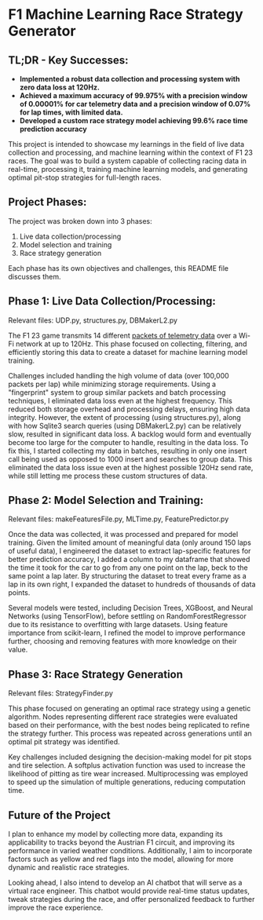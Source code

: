 # F1 Machine Learning Race Strategy Generator

## TL;DR - Key Successes:
* **Implemented a robust data collection and processing system with zero data loss at 120Hz.**
* **Achieved a maximum accuracy of 99.975% with a precision window of 0.00001% for car telemetry data and a precision window of 0.07% for lap times, with limited data.**
* **Developed a custom race strategy model achieving 99.6% race time prediction accuracy**


This project is intended to showcase my learnings in the field of live data collection and processing, and machine learning within the context of F1 23 races. The goal was to build a system capable of collecting racing data in real-time, processing it, training machine learning models, and generating optimal pit-stop strategies for full-length races. 

## Project Phases:
The project was broken down into 3 phases:
1. Live data collection/processing
2. Model selection and training
3. Race strategy generation

Each phase has its own objectives and challenges, this README file discusses them.

## Phase 1: Live Data Collection/Processing:

 
Relevant files: UDP.py, structures.py, DBMakerL2.py

The F1 23 game transmits 14 different [packets of telemetry data](https://answers.ea.com/t5/General-Discussion/F1-23-UDP-Specification/m-p/12633159?attachment-id=704910) over a Wi-Fi network at up to 120Hz. This phase focused on collecting, filtering, and efficiently storing this data to create a dataset for machine learning model training.

Challenges included handling the high volume of data (over 100,000 packets per lap) while minimizing storage requirements. Using a "fingerprint" system to group similar packets and batch processing techniques, I eliminated data loss even at the highest frequency. This reduced both storage overhead and processing delays, ensuring high data integrity.
However, the extent of processing (using structures.py), along with how Sqlite3 search queries (using DBMakerL2.py) can be relatively slow, resulted in significant data loss. A backlog would form and eventually become too large for the computer to handle, resulting in the data loss. To fix this, I started collecting my data in batches, resulting in only one insert call being used as opposed to 1000 insert and searches to group data. This eliminated the data loss issue even at the highest possible 120Hz send rate, while still letting me process these custom structures of data.


## Phase 2: Model Selection and Training:

Relevant files: makeFeaturesFile.py, MLTime.py, FeaturePredictor.py

Once the data was collected, it was processed and prepared for model training. Given the limited amount of meaningful data (only around 150 laps of useful data), I engineered the dataset to extract lap-specific features for better prediction accuracy, I added a column to my dataframe that showed the time it took for the car to go from any one point on the lap, beck to the same point a lap later. By structuring the dataset to treat every frame as a lap in its own right, I expanded the dataset to hundreds of thousands of data points.

Several models were tested, including Decision Trees, XGBoost, and Neural Networks (using TensorFlow), before settling on RandomForestRegressor due to its resistance to overfitting with large datasets. Using feature importance from scikit-learn, I refined the model to improve performance further, choosing and removing features with more knowledge on their value.



## Phase 3: Race Strategy Generation


Relevant files: StrategyFinder.py

This phase focused on generating an optimal race strategy using a genetic algorithm. Nodes representing different race strategies were evaluated based on their performance, with the best nodes being replicated to refine the strategy further. This process was repeated across generations until an optimal pit strategy was identified.

Key challenges included designing the decision-making model for pit stops and tire selection. A softplus activation function was used to increase the likelihood of pitting as tire wear increased. Multiprocessing was employed to speed up the simulation of multiple generations, reducing computation time.



## Future of the Project
I plan to enhance my model by collecting more data, expanding its applicability to tracks beyond the Austrian F1 circuit, and improving its performance in varied weather conditions. Additionally, I aim to incorporate factors such as yellow and red flags into the model, allowing for more dynamic and realistic race strategies.

Looking ahead, I also intend to develop an AI chatbot that will serve as a virtual race engineer. This chatbot would provide real-time status updates, tweak strategies during the race, and offer personalized feedback to further improve the race experience.
